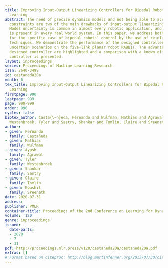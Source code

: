 ```yaml
---
title: Improving Input-Output Linearizing Controllers for Bipedal Robots via Reinforcement
  Learning
abstract: The need of precise dynamics models and not being able to account for input
  constraints are two of the main drawbacks of input-output linearizing controllers.
  Model uncertainty is common in almost every robotic application, and input saturation
  is present in every real world system. In this paper, we address both challenges
  for the specific case of bipedal robots’ control by the use of reinforcement learning
  techniques. We demonstrate the performance of the designed controller for different
  uncertain scenarios on the five-link planar robot RABBIT. The advantages of the
  designed controller are highlighted and a comparison with a known effective adaptive
  controller is presented.
layout: inproceedings
series: Proceedings of Machine Learning Research
issn: 2640-3498
id: castaneda20a
month: 0
tex_title: Improving Input-Output Linearizing Controllers for Bipedal Robots via Reinforcement
  Learning
firstpage: 990
lastpage: 999
page: 990-999
order: 990
cycles: false
bibtex_author: Casta{\~n}eda, Fernando and Wulfman, Mathias and Agrawal, Ayush and
  Westenbroek, Tyler and Sastry, Shankar and Tomlin, Claire and Sreenath, Koushil
author:
- given: Fernando
  family: Castañeda
- given: Mathias
  family: Wulfman
- given: Ayush
  family: Agrawal
- given: Tyler
  family: Westenbroek
- given: Shankar
  family: Sastry
- given: Claire
  family: Tomlin
- given: Koushil
  family: Sreenath
date: 2020-07-31
address: 
publisher: PMLR
container-title: Proceedings of the 2nd Conference on Learning for Dynamics and Control
volume: '120'
genre: inproceedings
issued:
  date-parts:
  - 2020
  - 7
  - 31
pdf: http://proceedings.mlr.press/v120/castaneda20a/castaneda20a.pdf
extras: []
# Format based on citeproc: http://blog.martinfenner.org/2013/07/30/citeproc-yaml-for-bibliographies/
---
```

